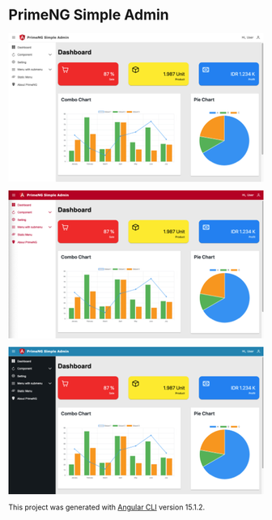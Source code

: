 # PrimeNG Simple Admin

![](dashboard-clean.png)

![](dashboard-redangular.png)

![](dashboard-adminlte.png)

This project was generated with [Angular CLI](https://github.com/angular/angular-cli) version 15.1.2.
